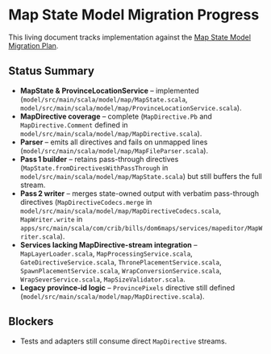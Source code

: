 # Map State Model Migration Progress


This living document tracks implementation against the [Map State Model Migration Plan](map_state_model_migration.md).

## Status Summary
- **MapState & ProvinceLocationService** – implemented (`model/src/main/scala/model/map/MapState.scala`, `model/src/main/scala/model/map/ProvinceLocationService.scala`).
- **MapDirective coverage** – complete (`MapDirective.Pb` and `MapDirective.Comment` defined in `model/src/main/scala/model/map/MapDirective.scala`).
- **Parser** – emits all directives and fails on unmapped lines (`model/src/main/scala/model/map/MapFileParser.scala`).
- **Pass 1 builder** – retains pass-through directives (`MapState.fromDirectivesWithPassThrough` in `model/src/main/scala/model/map/MapState.scala`) but still buffers the full stream.
- **Pass 2 writer** – merges state-owned output with verbatim pass-through directives (`MapDirectiveCodecs.merge` in `model/src/main/scala/model/map/MapDirectiveCodecs.scala`, `MapWriter.write` in `apps/src/main/scala/com/crib/bills/dom6maps/services/mapeditor/MapWriter.scala`).
- **Services lacking MapDirective-stream integration** – `MapLayerLoader.scala`, `MapProcessingService.scala`, `GateDirectiveService.scala`, `ThronePlacementService.scala`, `SpawnPlacementService.scala`, `WrapConversionService.scala`, `WrapSeverService.scala`, `MapSizeValidator.scala`.
- **Legacy province-id logic** – `ProvincePixels` directive still defined (`model/src/main/scala/model/map/MapDirective.scala`).

## Blockers
- Tests and adapters still consume direct `MapDirective` streams.

